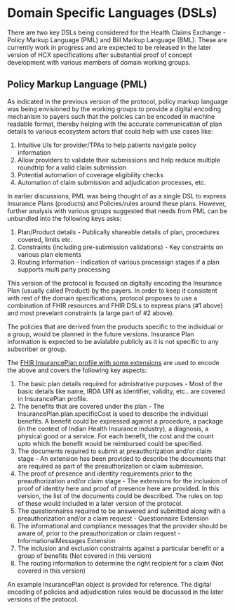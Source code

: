 # Domain Specific Languages (DSLs)

There are two key DSLs being considered for the Health Claims Exchange - Policy Markup Language (PML) and Bill Markup Language (BML). These are currently work in progress and are expected to be released in the later version of HCX specifications after substantial proof of concept development with various members of domain working groups.

## Policy Markup Language (PML)

As indicated in the previous version of the protocol, policy markup language was being envisioned by the working groups to provide a digital encoding mechanism to payers such that the policies can be encoded in machine readable format, thereby helping with the accurate communication of plan details to various ecosystem actors that could help with use cases like:&#x20;

1. Intuitive UIs for provider/TPAs to help patients navigate policy information&#x20;
2. Allow providers to validate their submissions and help reduce multiple roundtrip for a valid claim submission&#x20;
3. Potential automation of coverage eligibility checks&#x20;
4. Automation of claim submission and adjudication processes, etc.

In earlier discussions, PML was being thought of as a single DSL to express Insurance Plans (products) and Policies/rules around these plans. However, further analysis with various groups suggested that needs from PML can be unbundled into the following keys asks:&#x20;

1. Plan/Product details - Publically shareable details of plan, procedures covered, limits etc.&#x20;
2. Constraints (including pre-submission validations) - Key constraints on various plan elements&#x20;
3. Routing information - Indication of various processign stages if a plan supports multi party processing

This version of the protocol is focused on digitally encoding the Insurance Plan (usually called Product) by the payers. In order to keep it consistent with rest of the domain specifications, protocol proposes to use a combination of FHIR resources and FHIR DSLs to express plans (#1 above) and most prevelant constraints (a large part of #2 above).

The policies that are derived from the products specific to the individual or a group, would be planned in the future versions. Insurance Plan information is expected to be avialable publicly as it is not specific to any subscriber or group.

The [FHIR InsurancePlan profile with some extensions](https://gist.github.com/gopi-vitraya/7c1a3a8526a64487fe04a91b17927b24#file-hcx-insuranceplan-json) are used to encode the above and covers the following key aspects:&#x20;

1. The basic plan details required for admistrative purposes - Most of the basic details like name, IRDA UIN as identifier, validity, etc.. are covered in InsurancePlan profile.&#x20;
2. The benefits that are covered under the plan - The InsurancePlan.plan.specificCost is used to describe the individual benefits. A benefit could be expressed against a procedure, a package (in the context of Indian Health Insurance industry), a diagnosis, a physical good or a service. For each benefit, the cost and the count upto which the benefit would be reimbursed could be specified.&#x20;
3. The documents required to submit at preauthorization and/or claim stage - An extension has been provided to describe the documents that are required as part of the preauthorization or claim submission.&#x20;
4. The proof of presence and identity requirements prior to the preauthorization and/or claim stage - The extensions for the inclusion of proof of identity here and proof of presence here are provided. In this version, the list of the documents could be described. The rules on top of these would included in a later version of the protocol.&#x20;
5. The questionnaires required to be answered and submitted along with a preauthorization and/or a claim request - Questionnaire Extension&#x20;
6. The informational and compliance messages that the provider should be aware of, prior to the preauthorization or claim request - InformationalMessages Extension&#x20;
7. The inclusion and exclusion constraints against a particular benefit or a group of benefits (Not covered in this version)&#x20;
8. The routing information to determine the right recipient for a claim (Not covered in this version)&#x20;

An example InsurancePlan object is provided for reference. The digital encoding of policies and adjudication rules would be discussed in the later versions of the protocol.
